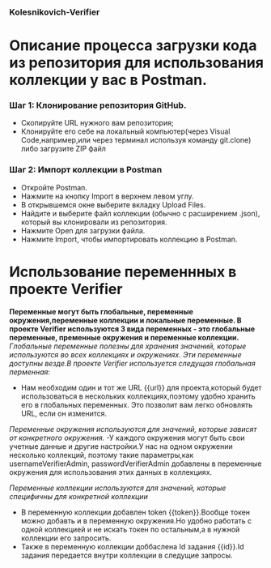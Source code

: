 ### Kolesnikovich-Verifier
# Описание процесса загрузки кода из репозитория для использования коллекции у вас в Postman.

### Шаг 1: Клонирование репозитория GitHub.

- Скопируйте URL нужного вам репозитория;
- Клонируйте его себе на локальный компьютер(через Visual Code,например,или через терминал используя команду git.clone) либо загрузите ZIP файл

### Шаг 2: Импорт коллекции в Postman
- Откройте Postman.
- Нажмите на кнопку Import в верхнем левом углу.
- В открывшемся окне выберите вкладку Upload Files.
- Найдите и выберите файл коллекции (обычно с расширением .json), который вы клонировали из репозитория.
- Нажмите Open для загрузки файла.
- Нажмите Import, чтобы импортировать коллекцию в Postman.

# Использование переменнных в проекте Verifier
**Переменные могут быть глобальные, переменные окружения,переменные коллекции и локальные переменные.
В проекте Verifier используются 3 вида переменных - это глобальные переменные, пременные окружения и переменные коллекции.**
*Глобальные переменные полезны для хранения значений, которые используются во всех коллекциях и окружениях. Эти переменные доступны везде.В проекте Verifier используется следущая глобальная перменная*:
- Нам необходим один и тот же URL {{url}} для проекта,который будет использоваться в нескольких коллекциях,поэтому удобно хранить его в глобальных переменных. Это позволит вам легко обновлять URL, если он изменится.

*Переменные окружения используются для значений, которые зависят от конкретного окружения.*
-У каждого окружения могут быть свои учетные данные и другие настройки.У нас на одном окружении несколько коллекций, поэтому такие параметры,как usernameVerifierAdmin, passwordVerifierAdmin добавлены в переменные окружения для использования этих данных в коллекциях.

*Переменные коллекции используются для значений, которые специфичны для конкретной коллекции*
- В переменную коллекции добавлен token {{token}}.Вообще токен можно добавть и в переменную окружения.Но удобно работать с одной коллекцией и не искать токен по остальным,а в нужной коллекции его запросить.
- Также в переменную коллекции доббаслена Id задания {{id}}.Id задания передается внутри коллекции в следущие запросы.
